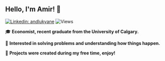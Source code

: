 ## Hello, I'm Amir! :wave:
[![Linkedin: andlukyane](https://img.shields.io/badge/-Amir%20Hallak-blue?style=flat-square&logo=Linkedin&logoColor=white&link=https://www.linkedin.com/in/andlukyane/)](https://www.linkedin.com/in/amirhallak/)
![Views](https://komarev.com/ghpvc/?username=amirhallak&style=flat-square)

:mortar_board: **Economist, recent graduate from the University of Calgary.**

:exploding_head:  **Interested in solving problems and understanding how things happen.**

:monocle_face: **Projects were created during my free time, enjoy!**

    